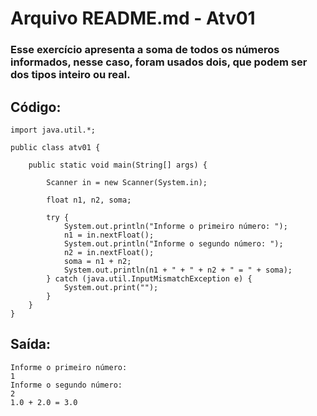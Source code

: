# Arquivo README.md - Atv01

### Esse exercício apresenta a soma de todos os números informados, nesse caso, foram usados dois, que podem ser dos tipos inteiro ou real.

## Código:

~~~
import java.util.*;

public class atv01 {

    public static void main(String[] args) {

        Scanner in = new Scanner(System.in);

        float n1, n2, soma;

        try {
            System.out.println("Informe o primeiro número: ");
            n1 = in.nextFloat();
            System.out.println("Informe o segundo número: ");
            n2 = in.nextFloat();
            soma = n1 + n2;
            System.out.println(n1 + " + " + n2 + " = " + soma);
        } catch (java.util.InputMismatchException e) {
            System.out.print("");
        }
    }
}
~~~

## Saída:

~~~
Informe o primeiro número:
1
Informe o segundo número:
2
1.0 + 2.0 = 3.0
~~~